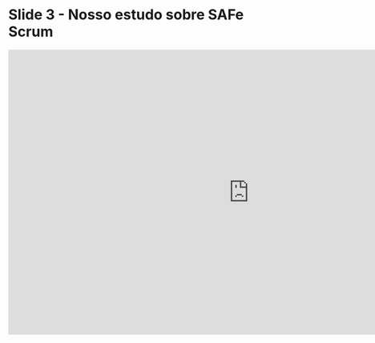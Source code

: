# Slide 3 - Nosso estudo sobre SAFe Scrum

<iframe src="https://docs.google.com/presentation/d/e/2PACX-1vQTNnli6XXUcQfv0DmqgNlLJhcXf1XYJtURyDBOAFhgZZ0JwB11b41XGwarIcORGrWSHpJRsihZtRN2/embed?start=false&loop=false&delayms=3000" frameborder="0" width="960" height="569" allowfullscreen="true" mozallowfullscreen="true" webkitallowfullscreen="true"></iframe>
